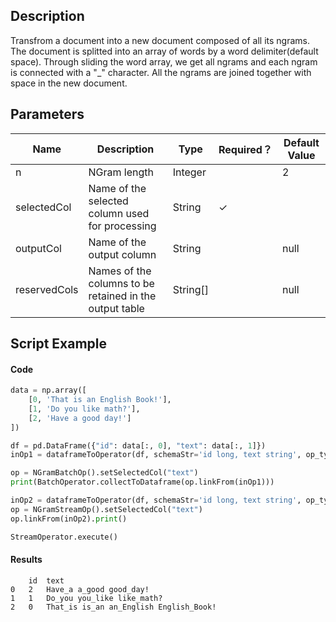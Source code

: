 ## Description
Transfrom a document into a new document composed of all its ngrams. The document is splitted into
 an array of words by a word delimiter(default space). Through sliding the word array, we get all ngrams
 and each ngram is connected with a "_" character. All the ngrams are joined together with space in the
 new document.

## Parameters
| Name | Description | Type | Required？ | Default Value |
| --- | --- | --- | --- | --- |
| n | NGram length | Integer |  | 2 |
| selectedCol | Name of the selected column used for processing | String | ✓ |  |
| outputCol | Name of the output column | String |  | null |
| reservedCols | Names of the columns to be retained in the output table | String[] |  | null |

## Script Example
#### Code
```python
data = np.array([
    [0, 'That is an English Book!'],
    [1, 'Do you like math?'],
    [2, 'Have a good day!']
])

df = pd.DataFrame({"id": data[:, 0], "text": data[:, 1]})
inOp1 = dataframeToOperator(df, schemaStr='id long, text string', op_type='batch')

op = NGramBatchOp().setSelectedCol("text")
print(BatchOperator.collectToDataframe(op.linkFrom(inOp1)))

inOp2 = dataframeToOperator(df, schemaStr='id long, text string', op_type='stream')
op = NGramStreamOp().setSelectedCol("text")
op.linkFrom(inOp2).print()

StreamOperator.execute()
```

#### Results
```
	id	text
0	2	Have_a a_good good_day!
1	1	Do_you you_like like_math?
2	0	That_is is_an an_English English_Book!

```
